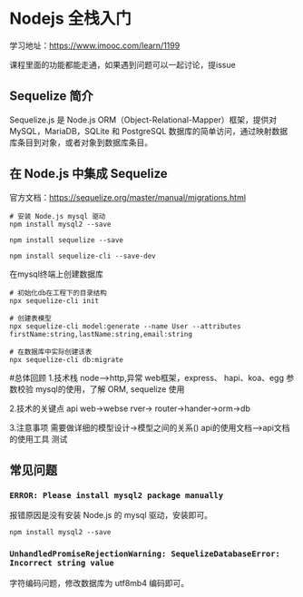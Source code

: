 # Nodejs 全栈入门

学习地址：https://www.imooc.com/learn/1199

课程里面的功能都能走通，如果遇到问题可以一起讨论，提issue

## Sequelize 简介

Sequelize.js 是 Node.js ORM（Object-Relational-Mapper）框架，提供对 MySQL，MariaDB，SQLite 和 PostgreSQL 数据库的简单访问，通过映射数据库条目到对象，或者对象到数据库条目。

## 在 Node.js 中集成 Sequelize

官方文档：https://sequelize.org/master/manual/migrations.html

```
# 安装 Node.js mysql 驱动
npm install mysql2 --save

npm install sequelize --save

npm install sequelize-cli --save-dev
```

在mysql终端上创建数据库


```
# 初始化db在工程下的目录结构
npx sequelize-cli init

# 创建表模型
npx sequelize-cli model:generate --name User --attributes firstName:string,lastName:string,email:string

# 在数据库中实际创建该表
npx sequelize-cli db:migrate
```

#总体回顾 
1.技术栈
  node-->http,异常
  web框架，express、 hapi、koa、egg
  参数校验
  mysql的使用，了解
  ORM, sequelize 使用

2.技术的关键点
  api
  web->webse rver-> router->hander->orm->db

3.注意事项
  需要做详细的模型设计->模型之间的关系()
  api的使用文档-->api文档的使用工具
  测试


## 常见问题

### `ERROR: Please install mysql2 package manually`

报错原因是没有安装 Node.js 的 mysql 驱动，安装即可。

```
npm install mysql2 --save
```

### `UnhandledPromiseRejectionWarning: SequelizeDatabaseError: Incorrect string value`

字符编码问题，修改数据库为 utf8mb4 编码即可。
